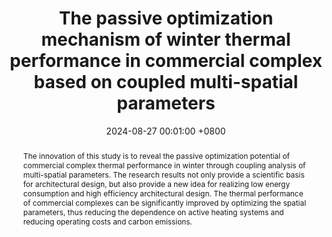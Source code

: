 ---
title:          "The passive optimization mechanism of winter thermal performance in commercial complex based on coupled multi-spatial parameters"
date:           2024-08-27 00:01:00 +0800
selected:       false
pub:            "Journal of Building Engineering"
pub_date:       "2024"
abstract: >-
 The innovation of this study is to reveal the passive optimization potential of commercial complex thermal performance in winter through coupling analysis of multi-spatial parameters. The research results not only provide a scientific basis for architectural design, but also provide a new idea for realizing low energy consumption and high efficiency architectural design. The thermal performance of commercial complexes can be significantly improved by optimizing the spatial parameters, thus reducing the dependence on active heating systems and reducing operating costs and carbon emissions.
cover:          /assets/images/covers/cover4.png
authors:
- Lei Ren#,Guanhau Qu#* ,Gang Liu*,Zenghui Liu.
links:
  Paper: https://doi.org/10.1016/j.jobe.2024.110579
---